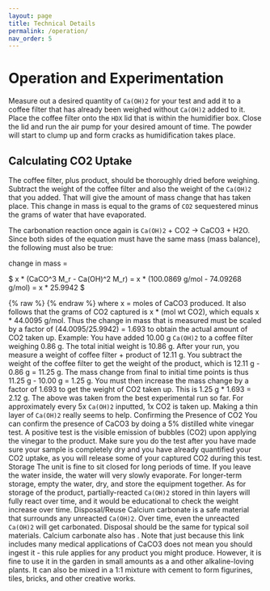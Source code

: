 ```yaml
---
layout: page
title: Technical Details
permalink: /operation/
nav_order: 5
---
```


# Operation and Experimentation

Measure out a desired quantity of `Ca(OH)2` for your test and add it to a coffee filter that has already been weighed without `Ca(OH)2` added to it. Place the coffee filter onto the `HDX` lid that is within the humidifier box. Close the lid and run the air pump for your desired amount of time. The powder will start to clump up and form cracks as humidification takes place.
​
​
## Calculating CO2 Uptake

The coffee filter, plus product, should be thoroughly dried before weighing. Subtract the weight of the coffee filter and also the weight of the `Ca(OH)2` that you added. That will give the amount of mass change that has taken place. This change in mass is equal to the grams of `CO2` sequestered minus the grams of water that have evaporated.

<!-- Example of Kramdown Equation Syntax -->
<!-- $$
\begin{aligned}
  & \phi(x,y) = \phi \left(\sum_{i=1}^n x_ie_i, \sum_{j=1}^n y_je_j \right)
  = \sum_{i=1}^n \sum_{j=1}^n x_i y_j \phi(e_i, e_j) = \\
  & (x_1, \ldots, x_n) \left( \begin{array}{ccc}
      \phi(e_1, e_1) & \cdots & \phi(e_1, e_n) \\
      \vdots & \ddots & \vdots \\
      \phi(e_n, e_1) & \cdots & \phi(e_n, e_n)
    \end{array} \right)
  \left( \begin{array}{c}
      y_1 \\
      \vdots \\
      y_n
    \end{array} \right)
\end{aligned}
$$ -->

<!-- Example using \boldsymbol - as not all LaTeX syntax is supported in MathJax -->
<!-- $$ \nabla_\boldsymbol{x} J(\boldsymbol{x}) $$ -->

The carbonation reaction once again is `Ca(OH)2` + CO2 -> CaCO3 + H2O. Since both sides of the equation must have the same mass (mass balance), the following must also be true:

change in mass =

$ x * (CaCO^3 M_r - Ca(OH)^2 M_r) = x * (100.0869 g/mol - 74.09268 g/mol) = x * 25.9942 $

{% raw %}
{% endraw %}
where x = moles of CaCO3 produced.
It also follows that the grams of CO2 captured is x * (mol wt CO2), which equals x * 44.0095 g/mol.
Thus the change in mass that is measured must be scaled by a factor of (44.0095/25.9942) = 1.693 to obtain the actual amount of CO2 taken up.
Example: You have added 10.00 g `Ca(OH)2` to a coffee filter weighing 0.86 g. The total initial weight is 10.86 g.
After your run, you measure a weight of coffee filter + product of 12.11 g.
You subtract the weight of the coffee filter to get the weight of the product, which is 12.11 g - 0.86 g = 11.25 g.
The mass change from final to initial time points is thus 11.25 g - 10.00 g = 1.25 g.
You must then increase the mass change by a factor of 1.693 to get the weight of CO2 taken up. This is 1.25 g * 1.693 = 2.12 g.
The above was taken from the best experimental run so far. For approximately every 5x `Ca(OH)2` inputted, 1x CO2 is taken up. Making a thin layer of `Ca(OH)2` really seems to help.
Confirming the Presence of CO2
You can confirm the presence of CaCO3 by doing a 5% distilled white vinegar test. A positive test is the visible emission of bubbles (CO2) upon applying the vinegar to the product. Make sure you do the test after you have made sure your sample is completely dry and you have already quantified your CO2 uptake, as you will release some of your captured CO2 during this test.
Storage
The unit is fine to sit closed for long periods of time. If you leave the water inside, the water will very slowly evaporate. For longer-term storage, empty the water, dry, and store the equipment together. As for storage of the product, partially-reacted `Ca(OH)2` stored in thin layers will fully react over time, and it would be educational to check the weight increase over time.
Disposal/Reuse
Calcium carbonate is a safe material that surrounds any unreacted `Ca(OH)2`. Over time, even the unreacted `Ca(OH)2` will get carbonated. Disposal should be the same for typical soil materials. Calcium carbonate also has . Note that just because this link includes many medical applications of CaCO3 does not mean you should ingest it - this rule applies for any product you might produce. However, it is fine to use it in the garden in small amounts as a  and other alkaline-loving plants. It can also be mixed in a 1:1 mixture with cement to form figurines, tiles, bricks, and other creative works.